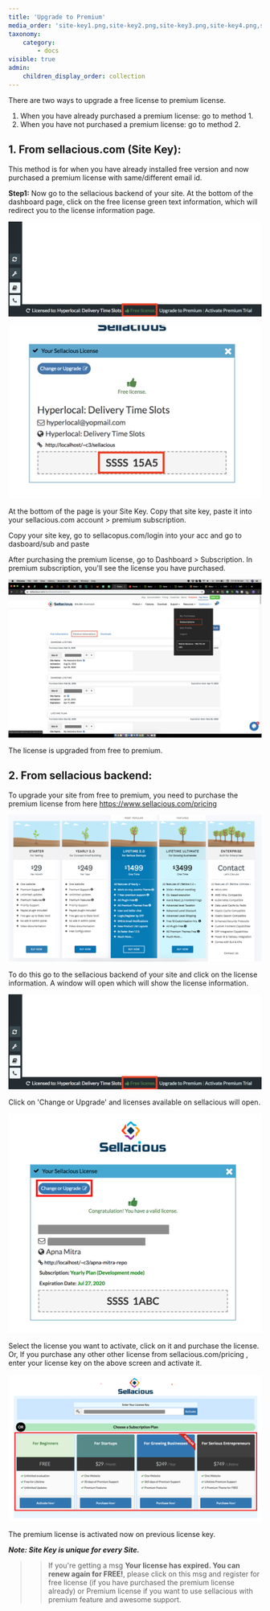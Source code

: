 ```yaml
---
title: 'Upgrade to Premium'
media_order: 'site-key1.png,site-key2.png,site-key3.png,site-key4.png,site-key5.png,pricing.png'
taxonomy:
    category:
        - docs
visible: true
admin:
    children_display_order: collection
---
```


There are two ways to upgrade a free license to premium license.
1. When you have already purchased a premium license: go to method 1.
2. When you have not purchased a premium license: go to method 2.

## **1. From sellacious.com (Site Key):**

This method is for when you have already installed free version and now purchased a premium license with same/different email id.  

 **Step1:** Now go to the sellacious backend of your site. At the bottom of the dashboard page, click on the free license green text information, which will redirect you to the license information page.  

![](site-key1.png)

![](site-key5.png)

At the bottom of the page is your Site Key. Copy that site key, paste it into your sellacious.com account > premium subscription.  

Copy your site key, go to sellacopus.com/login into your acc and go to dasboard/sub and paste 

After purchasing the premium license, go to Dashboard > Subscription. In premium subscription, you'll see the license you have purchased.  

![](site-key4.png)

The license is upgraded from free to premium.

## **2. From sellacious backend:**

To upgrade your site from free to premium, you need to purchase the premium license from here https://www.sellacious.com/pricing

![](pricing.png)

To do this go to the sellacious backend of your site and click on the license information. A window will open which will show the license information.  

![](site-key1.png)

Click on 'Change or Upgrade' and licenses available on sellacious will open.

![](site-key2.png)

Select the license you want to activate, click on it and purchase the license. Or, If you purchase any other other license from sellacious.com/pricing , enter your license key on the above screen and activate it.

![](site-key3.png)

The premium license is activated now on previous license key.


_**Note: Site Key is unique for every Site.**_

>> If you're getting a msg **Your license has expired. You can renew again for FREE!**, please click on this msg and register for free license (if you have purchased the premium license already) or Premium license if you want to use sellacious with premium feature and awesome support.